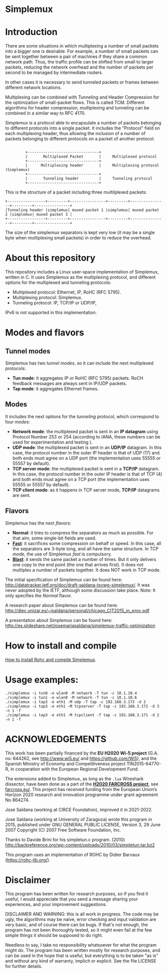 Simplemux
=========

# Introduction

There are some situations in which multiplexing a number of small packets into a bigger one is desirable. For example, a number of small packets can be sent together between a pair of machines if they share a common network path. Thus, the traffic profile can be shifted from small to larger packets, reducing the network overhead and the number of packets per second to be managed by intermediate routers.

In other cases it is necessary to send tunneled packets or frames between different network locations.

Multiplexing can be combined with Tunneling and Header Compression for the optimization of small-packet flows. This is called TCM. Different algorithms for header compression, multiplexing and tunneling can be combined in a similar way to RFC 4170.

Simplemux is a protocol able to encapsulate a number of packets belonging to different protocols into a single packet. It includes the "Protocol" field on each multiplexing header, thus allowing the inclusion of a number of packets belonging to different protocols on a packet of another protocol.

```

         +--------------------------------+
         |       Multiplexed Packet       |     Multiplexed protocol
         +--------------------------------+
         |      Multiplexing header       |     Multiplexing protocol (Simplemux)
         +--------------------------------+
         |       Tunneling header         |     Tunneling protocol
         +--------------------------------+
```

This is the structure of a packet including three multilplexed packets:

```
+-----------------+---------+----------------+---------+----------------+---------+----------------+
|Tunneling header |simplemux| muxed packet 1 |simplemux| muxed packet 2 |simplemux| muxed packet 3 |
+-----------------+---------+----------------+---------+----------------+---------+----------------+
```

The size of the simplemux separators is kept very low (it may be a single byte when multiplexing small packets) in order to reduce the overhead.

# About this repository

This repository includes a Linux user-space implementation of Simplemux, written in C. It uses Simplemux as the multiplexing protocol, and different options for the multiplexed and tunneling protocols:
- Multiplexed protocol: Ethernet, IP, RoHC (RFC 5795).
- Multiplexing protocol: Simplemux.
- Tunneling protocol: IP, TCP/IP or UDP/IP,

IPv6 is not supported in this implementation.

# Modes and flavors

## Tunnel modes

Simplemux has two *tunnel modes*, so it can include the next multiplexed protocols:

- **Tun mode**: it aggregates IP or RoHC (RFC 5795) packets. RoCH feedback messages are always sent in IP/UDP packets.
- **Tap mode**: it aggregates Ethernet frames.


## Modes

It includes the next options for the *tunneling* protocol, which correspond to four *modes*:

- **Network mode**: the multiplexed packet is sent in an **IP datagram** using Protocol Number 253 or 254 (according to IANA, these numbers can be used for experimentation and testing ).
- **UDP mode**: the multiplexed packet is sent in an **UDP/IP** datagram. In this case, the protocol number in the outer IP header is that of UDP (17) and both ends must agree on a UDP port (the implementation uses 55555 or 55557 by default).
- **TCP server mode**: the multiplexed packet is sent in a **TCP/IP** datagram. In this case, the protocol number in the outer IP header is that of TCP (4) and both ends must agree on a TCP port (the implementation uses 55555 or 55557 by default).
- **TCP client mode**: as it happens in TCP server mode, **TCP/IP** datagrams are sent.


## Flavors

Simplemux has the next *flavors*:

- **Normal**: it tries to compress the separators as much as possible. For that aim, some single-bit fields are used.
- [**Fast**](https://gitlab.com/josemariasaldana/simplemux/-/blob/tun_to_net_separation/documentation/fast_flavor.md): it sacrifices some compression on behalf or speed. In this case, all the separators are 3-byte long, and all have the same structure.
In TCP *mode*, the use of Simplemux *fast* is compulsory.
- [**Blast**](https://gitlab.com/josemariasaldana/simplemux/-/blob/tun_to_net_separation/documentation/blast_flavor.md): it sends the same packet a number of times. But it only delivers one copy to the end point (the one that arrives first). It does not multiplex a number of packets together. It does NOT work in TCP mode.


The initial specification of Simplemux can be found here: http://datatracker.ietf.org/doc/draft-saldana-tsvwg-simplemux/. It was never adopted by the IETF, although some discussion take place. Note: It only specifies the *Normal* flavor.

A research paper about Simplemux can be found here: http://diec.unizar.es/~jsaldana/personal/chicago_CIT2015_in_proc.pdf

A presentation about Simplemux can be found here: http://es.slideshare.net/josemariasaldana/simplemux-traffic-optimization


# How to install and compile

[How to install Rohc and compile Simplemux](https://gitlab.com/josemariasaldana/simplemux/-/blob/tun_to_net_separation/documentation/how_to_install_and_compile.md).


# Usage examples:
```
./simplemux -i tun0 -e wlan0 -M network -T tun -c 10.1.10.4
./simplemux -i tun1 -e wlan0 -M network -T tun -c 10.1.10.6
./simplemux -i tap3 -e eth1 -M udp -T tap -c 192.168.3.172 -d 2
./simplemux -i tap3 -e eth1 -M tcpserver -T tap -c 192.168.3.172 -d 3 -n 1 -f
./simplemux -i tap3 -e eth1 -M tcpclient -T tap -c 192.168.3.171 -d 2 -n 1 -f
```

# ACKNOWLEDGEMENTS

This work has been partially financed by the **EU H2020 Wi-5 project** (G.A. no: 644262, see http://www.wi5.eu/ and https://github.com/Wi5), and the Spanish Ministry of Economy and Competitiveness project TIN2015-64770-R, in cooperation with the European Regional Development Fund.

The extensions added to Simplemux, as long as the `.lua` Wireshark dissector, have been done as a part of the **[H2020 FARCROSS project](https://cordis.europa.eu/project/id/864274)**, see [farcross.eu/](https://farcross.eu/). This project has received funding from the European Union’s Horizon 2020 research and innovation programme under grant agreement No 864274.

Jose Saldana (working at CIRCE Foundation), improved it in 2021-2022.

Jose Saldana (working at University of Zaragoza) wrote this program in 2015, published under GNU GENERAL PUBLIC LICENSE, Version 3, 29 June 2007 Copyright (C) 2007 Free Software Foundation, Inc.

Thanks to Davide Brini for his simpletun.c program. (2010) http://backreference.org/wp-content/uploads/2010/03/simpletun.tar.bz2

This program uses an implementation of ROHC by Didier Barvaux (https://rohc-lib.org/).

# Disclaimer

This program has been written for research purposes, so if you find it useful, I would appreciate that you send a message sharing your experiences, and your improvement suggestions.

DISCLAIMER AND WARNING: this is all work in progress. The code may be ugly, the algorithms may be naive, error checking and input validation are very basic, and of course there can be bugs. If that's not enough, the program has not been thoroughly tested, so it might even fail at the few simple things it should be supposed to do right.

Needless to say, I take no responsibility whatsoever for what the program might do. The program has been written mostly for research purposes, and can be used in the hope that is useful, but everything is to be taken "as is" and without any kind of warranty, implicit or explicit. See the file LICENSE for further details.